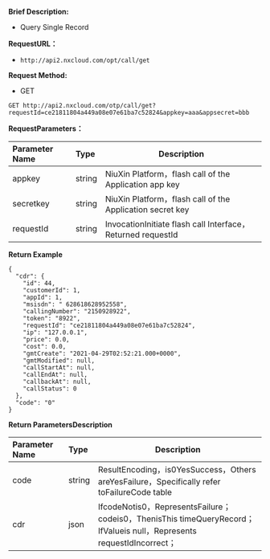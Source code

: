 **Brief Description:**
- Query Single Record  

**RequestURL：**
-  `http://api2.nxcloud.com/opt/call/get`

**Request Method:**
-  GET
  ```
  GET http://api2.nxcloud.com/otp/call/get?requestId=ce21811804a449a08e07e61ba7c52824&appkey=aaa&appsecret=bbb 
   ```
**RequestParameters：**  

  |Parameter Name|Type|Description|
  |:-----  |:-----|-----|
  |appkey |string   |NiuXin Platform，flash call of the Application app key |
  |secretkey |string   |NiuXin Platform，flash call of the Application secret key |
  |requestId |string   |InvocationInitiate flash call Interface，Returned requestId |  

**Return Example**
```
{
  "cdr": {
    "id": 44,
    "customerId": 1,
    "appId": 1,
    "msisdn": " 628618628952558",
    "callingNumber": "2150928922",
    "token": "8922",
    "requestId": "ce21811804a449a08e07e61ba7c52824",
    "ip": "127.0.0.1",
    "price": 0.0,
    "cost": 0.0,
    "gmtCreate": "2021-04-29T02:52:21.000+0000",
    "gmtModified": null,
    "callStartAt": null,
    "callEndAt": null,
    "callbackAt": null,
    "callStatus": 0
  },
  "code": "0"
}
```

**Return ParametersDescription**

  |Parameter Name|Type|Description|
  |:-----  |:-----|-----|
  |code |string   |ResultEncoding，is0YesSuccess，Others areYesFailure，Specifically refer toFailureCode table |
  |cdr |json   |IfcodeNotis0，RepresentsFailure；<br/>codeis0，ThenisThis timeQueryRecord； <br/> IfValueis null，Represents requestIdIncorrect； |  


